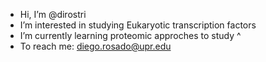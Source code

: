 - Hi, I’m @dirostri
- I’m interested in studying  Eukaryotic transcription factors
- I’m currently learning proteomic approches to study ^
- To reach me: diego.rosado@upr.edu

<!---
dirostri/dirostri is a ✨ special ✨ repository because its `README.md` (this file) appears on your GitHub profile.
You can click the Preview link to take a look at your changes.
--->
